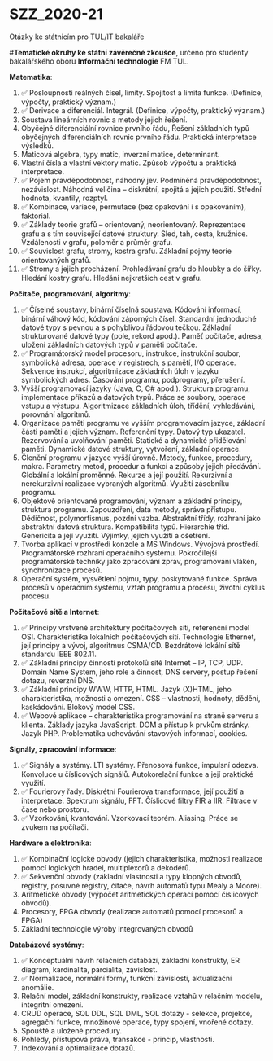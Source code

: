 # SZZ_2020-21
Otázky ke státnicím pro TUL/IT bakaláře


#**Tematické okruhy ke státní závěrečné zkoušce**, určeno pro studenty bakalářského oboru **Informační technologie** FM TUL.

**Matematika**:
1. ✅ Posloupnosti reálných čísel, limity. Spojitost a limita funkce. (Definice, výpočty, praktický význam.)
2. ✅ Derivace a diferenciál. Integrál. (Definice, výpočty, praktický význam.)
3. Soustava lineárních rovnic a metody jejich řešení.
4. Obyčejné diferenciální rovnice prvního řádu, Řešení základních typů obyčejných diferenciálních rovnic prvního řádu. Praktická interpretace výsledků.
5. Maticová algebra, typy matic, inverzní matice, determinant.
6. Vlastní čísla a vlastní vektory matic. Způsob výpočtu a praktická interpretace.
7. ✅ Pojem pravděpodobnost, náhodný jev. Podmíněná pravděpodobnost, nezávislost. Náhodná veličina – diskrétní, spojitá a jejich použití. Střední hodnota, kvantily, rozptyl.
8. ✅ Kombinace, variace, permutace (bez opakování i s opakováním), faktoriál.
9. ✅ Základy teorie grafů – orientovaný, neorientovaný. Reprezentace grafu a s tím související datové struktury. Sled, tah, cesta, kružnice. Vzdálenosti v grafu, poloměr a průměr grafu.
10. ✅ Souvislost grafu, stromy, kostra grafu. Základní pojmy teorie orientovaných grafů.
11. ✅ Stromy a jejich procházení. Prohledávání grafu do hloubky a do šířky. Hledání kostry grafu. Hledání nejkratších cest v grafu.

**Počítače, programování, algoritmy**:
1. ✅ Číselné soustavy, binární číselná soustava. Kódování informací, binární váhový kód, kódování záporných čísel. Standardní jednoduché datové typy s pevnou a s pohyblivou řádovou tečkou. Základní strukturované datové typy (pole, rekord apod.). Paměť počítače, adresa, uložení základních datových typů v paměti počítače.
2. ✅ Programátorský model procesoru, instrukce, instrukční soubor, symbolická adresa, operace v registrech, s pamětí, I/O operace. Sekvence instrukcí, algoritmizace základních úloh v jazyku symbolických adres. Časování programu, podprogramy, přerušení.
3. Vyšší programovací jazyky (Java, C, C# apod.). Struktura programu, implementace příkazů a datových typů. Práce se soubory, operace vstupu a výstupu. Algoritmizace základních úloh, třídění, vyhledávání, porovnání algoritmů.
4. Organizace paměti programu ve vyšším programovacím jazyce, základní části paměti a jejich význam. Referenční typy. Datový typ ukazatel. Rezervování a uvolňování paměti. Statické a dynamické přidělování paměti. Dynamické datové struktury, vytvoření, základní operace.
5. Členění programu v jazyce vyšší úrovně. Metody, funkce, procedury, makra. Parametry metod, procedur a funkcí a způsoby jejich předávání. Globální a lokální proměnné. Rekurze a její použití. Rekurzivní a nerekurzivní realizace vybraných algoritmů. Využití zásobníku programu.
6. Objektově orientované programování, význam a základní principy, struktura programu. Zapouzdření, data metody, správa přístupu. Dědičnost, polymorfismus, pozdní vazba. Abstraktní třídy, rozhraní jako abstraktní datová struktura. Kompatibilita typů. Hierarchie tříd. Genericita a její využití. Výjimky, jejich využití a ošetření.
7. Tvorba aplikací v prostředí konzole a MS Windows. Vývojová prostředí. Programátorské rozhraní operačního systému. Pokročilejší programátorské techniky jako zpracování zpráv, programování vláken, synchronizace procesů.
8. Operační systém, vysvětlení pojmu, typy, poskytované funkce. Správa procesů v operačním systému, vztah programu a procesu, životní cyklus procesu. 

**Počítačové sítě a Internet**:
1. ✅ Principy vrstvené architektury počítačových sítí, referenční model OSI. Charakteristika lokálních počítačových sítí. Technologie Ethernet, její principy a vývoj, algoritmus CSMA/CD. Bezdrátové lokální sítě standardu IEEE 802.11.
2. ✅ Základní principy činnosti protokolů sítě Internet – IP, TCP, UDP. Domain Name System, jeho role a činnost, DNS servery, postup řešení dotazu, reverzní DNS.
3. ✅ Základní principy WWW, HTTP, HTML. Jazyk (X)HTML, jeho charakteristika, možnosti a omezení. CSS – vlastnosti, hodnoty, dědění, kaskádování. Blokový model CSS.
4. ✅ Webové aplikace – charakteristika programování na straně serveru a klienta. Základy jazyka JavaScript. DOM a přístup k prvkům stránky. Jazyk PHP. Problematika uchovávání stavových informací, cookies.

**Signály, zpracování informace**:
1. ✅ Signály a systémy. LTI systémy. Přenosová funkce, impulsní odezva. Konvoluce u číslicových signálů. Autokorelační funkce a její praktické využití. 
2. ✅ Fourierovy řady. Diskrétní Fourierova transformace, její použití a interpretace. Spektrum signálu, FFT. Číslicové filtry FIR a IIR. Filtrace v čase nebo prostoru.
3. ✅ Vzorkování, kvantování. Vzorkovací teorém. Aliasing. Práce se zvukem na počítači.

**Hardware a elektronika**:
1. ✅ Kombinační logické obvody (jejich charakteristika, možnosti realizace pomocí logických hradel, multiplexorů a dekodérů.
2. ✅ Sekvenční obvody (základní vlastnosti a typy klopných obvodů, registry, posuvné registry, čítače, návrh automatů typu Mealy a Moore).
3. Aritmetické obvody (výpočet aritmetických operací pomocí číslicových obvodů).
4. Procesory, FPGA obvody (realizace automatů pomocí procesorů a FPGA)
5. Základní technologie výroby integrovaných obvodů

**Databázové systémy**:
1. ✅ Konceptuální návrh relačních databází, základní konstrukty, ER diagram, kardinalita, parcialita, závislost.
2. ✅ Normalizace, normální formy, funkční závislosti, aktualizační anomálie.
3. Relační model, základní konstrukty, realizace vztahů v relačním modelu, integritní omezení.
4. CRUD operace, SQL DDL, SQL DML, SQL dotazy - selekce, projekce, agregační funkce, množinové operace, typy spojení, vnořené dotazy.
5. Spouště a uložené procedury.
6. Pohledy, přístupová práva, transakce - princip, vlastnosti.
7. Indexování a optimalizace dotazů. 
